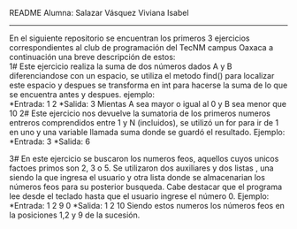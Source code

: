 README 
Alumna: Salazar Vásquez Viviana Isabel
*****************************************
En el siguiente repositorio se encuentran los primeros 3 ejercicios correspondientes al club de programación del TecNM campus Oaxaca a continuación una breve descripción de estos:    
1# 
Este ejercicio realiza la suma de dos números dados A y B diferenciandose con un espacio, se utiliza el metodo find() para localizar este espacio y despues se transforma en int para hacerse la suma de lo que se encuentra antes y despues.
ejemplo:   
   *Entrada:
  1 2
   *Salida:
   3
 Mientas A sea mayor o igual al 0 y B sea menor que 10
  2#
Este ejercicio nos devuelve la sumatoria de los primeros numeros entreros comprendidos entre 1 y N (incluidos), se utilizó un for para ir de 1 en uno y una variable llamada suma donde se guardó el resultado.
   Ejemplo:
   *Entrada:
   3
   *Salida:
  6
  
3#
En este ejercicio se buscaron los numeros feos, aquellos cuyos unicos factoes primos son 2, 3 o 5. Se utilizaron dos auxiliares y dos listas , una siendo la que ingresa el usuario y otra lista donde se almacenarian los números feos para su posterior busqueda. Cabe destacar que el programa lee desde el teclado hasta que el usuario ingrese el número 0.
Ejemplo:
  *Entrada:
1
2
9
0
 *Salida:
1
2
10
Siendo estos numeros los números feos en la posiciones 1,2 y 9 de la sucesión.
